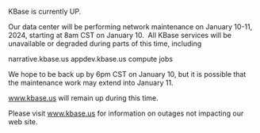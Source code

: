 KBase is currently UP.

Our data center will be performing network maintenance on January 10-11, 2024, starting at 8am CST on January 10.  All KBase services will be unavailable or degraded during parts of this time, including

narrative.kbase.us
appdev.kbase.us
compute jobs

We hope to be back up by 6pm CST on January 10, but it is possible that the maintenance work may extend into January 11.

www.kbase.us will remain up during this time.

Please visit <a href="https://www.kbase.us">www.kbase.us</a> for information on outages not impacting our web site.
